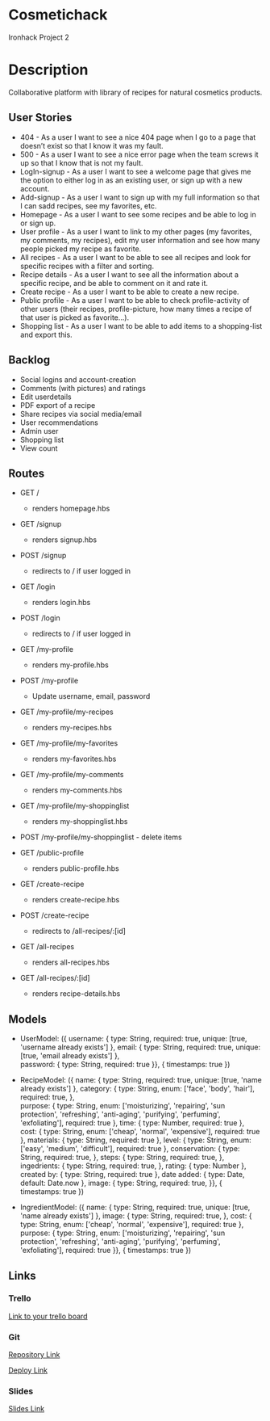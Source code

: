 # Cosmetichack
Ironhack Project 2

# Description
Collaborative platform with library of recipes for natural cosmetics products.

## User Stories
- 404 - As a user I want to see a nice 404 page when I go to a page that doesn’t exist so that I know it was my fault.
- 500 - As a user I want to see a nice error page when the team screws it up so that I know that is not my fault.
- LogIn-signup - As a user I want to see a welcome page that gives me the option to either log in as an existing user, or sign up with a new account.
- Add-signup - As a user I want to sign up with my full information so that I can sadd recipes, see my favorites, etc.
- Homepage - As a user I want to see some recipes and be able to log in or sign up.
- User profile - As a user I want to link to my other pages (my favorites, my comments, my recipes), edit my user information and see how many people picked my recipe as favorite.
- All recipes - As a user I want to be able to see all recipes and look for specific recipes with a filter and sorting.
- Recipe details - As a user I want to see all the information about a specific recipe, and be able to comment on it and rate it.
- Create recipe - As a user I want to be able to create a new recipe.
- Public profile - As a user I want to be able to check profile-activity of other users (their recipes, profile-picture, how many times a recipe of that user is picked as favorite...). 
- Shopping list - As a user I want to be able to add items to a shopping-list and export this.

## Backlog
- Social logins and account-creation
- Comments (with pictures) and ratings
- Edit userdetails
- PDF export of a recipe
- Share recipes via social media/email
- User recommendations
- Admin user
- Shopping list
- View count

## Routes
- GET /
   - renders homepage.hbs
    
- GET /signup
   - renders signup.hbs
    
- POST /signup
   - redirects to / if user logged in

- GET /login
  - renders login.hbs

- POST /login
  - redirects to / if user logged in
    
- GET /my-profile
    - renders my-profile.hbs

- POST /my-profile
    - Update username, email, password

- GET /my-profile/my-recipes
    - renders my-recipes.hbs

- GET /my-profile/my-favorites
    - renders my-favorites.hbs

- GET /my-profile/my-comments
    - renders my-comments.hbs

- GET /my-profile/my-shoppinglist
    - renders my-shoppinglist.hbs

- POST /my-profile/my-shoppinglist
      - delete items

- GET /public-profile
    - renders public-profile.hbs

- GET /create-recipe
    - renders create-recipe.hbs

- POST /create-recipe
    - redirects to /all-recipes/:[id]

- GET /all-recipes
    - renders all-recipes.hbs

- GET /all-recipes/:[id]
    - renders recipe-details.hbs
    

## Models
- UserModel: ({
  username: {
    type: String,
    required: true,
    unique: [true, 'username already exists'] 
  }, 
  email: {
    type: String,
    required: true,
    unique: [true, 'email already exists'] 
  },  
  password: {
    type: String,
    required: true
  }}, {
    timestamps: true
  })
  
 
- RecipeModel: ({
  name: {
    type: String,
    required: true,
    unique: [true, 'name already exists'] 
  }, 
  category: {
    type: String,
    enum: ['face', 'body', 'hair'],
    required: true,
  },  
  purpose: {
    type: String,
    enum: ['moisturizing', 'repairing', 'sun protection', 'refreshing', 'anti-aging', 'purifying', 'perfuming', 'exfoliating'],
    required: true
  },
  time: {
    type: Number,
    required: true
  },
  cost: {
    type: String,
    enum: ['cheap', 'normal', 'expensive'],
    required: true
  },
  materials: {
    type: String,
    required: true
  },
  level: {
    type: String,
    enum: ['easy', 'medium', 'difficult'],
    required: true
  },
  conservation: {
    type: String,
    required: true,
  },
  steps: {
    type: String,
    required: true,
  },
  ingedrients: {
    type: String,
    required: true,
  },
  rating: {
    type: Number
  },
  created by: {
    type: String,
    required: true
  },
  date added: {
    type: Date, 
    default: Date.now
  },
  image: {
    type: String,
    required: true,
  }}, {
    timestamps: true
  })
  
  
- IngredientModel: ({
    name: {
      type: String,
      required: true,
      unique: [true, 'name already exists'] 
    },
    image: {
      type: String,
      required: true,
    },
    cost: {
      type: String,
      enum: ['cheap', 'normal', 'expensive'],
      required: true
    },
    purpose: {
      type: String,
      enum: ['moisturizing', 'repairing', 'sun protection', 'refreshing', 'anti-aging', 'purifying', 'perfuming', 'exfoliating'],
      required: true
    }}, {
      timestamps: true
    })


## Links

### Trello
[Link to your trello board](https://trello.com/b/G5vKiPDg/cosmetichack)

### Git
[Repository Link](https://github.com/llanting/cosmeticshack)

[Deploy Link](http://heroku.com)

### Slides
[Slides Link](http://slides.com)
